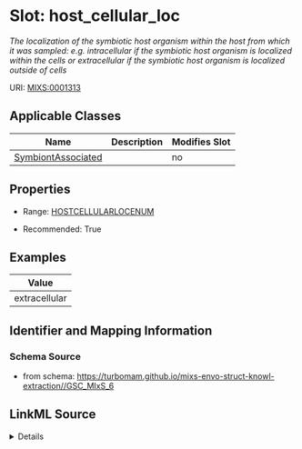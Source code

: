 # Slot: host_cellular_loc


_The localization of the symbiotic host organism within the host from which it was sampled: e.g. intracellular if the symbiotic host organism is localized within the cells or extracellular if the symbiotic host organism is localized outside of cells_



URI: [MIXS:0001313](https://w3id.org/mixs/0001313)



<!-- no inheritance hierarchy -->




## Applicable Classes

| Name | Description | Modifies Slot |
| --- | --- | --- |
[SymbiontAssociated](SymbiontAssociated.md) |  |  no  |







## Properties

* Range: [HOSTCELLULARLOCENUM](HOSTCELLULARLOCENUM.md)

* Recommended: True






## Examples

| Value |
| --- |
| extracellular |

## Identifier and Mapping Information







### Schema Source


* from schema: https://turbomam.github.io/mixs-envo-struct-knowl-extraction//GSC_MIxS_6




## LinkML Source

<details>
```yaml
name: host_cellular_loc
description: 'The localization of the symbiotic host organism within the host from
  which it was sampled: e.g. intracellular if the symbiotic host organism is localized
  within the cells or extracellular if the symbiotic host organism is localized outside
  of cells'
title: host cellular location
notes:
- host
- host.
- location
examples:
- value: extracellular
from_schema: https://turbomam.github.io/mixs-envo-struct-knowl-extraction//GSC_MIxS_6
rank: 1000
slot_uri: MIXS:0001313
alias: host_cellular_loc
domain_of:
- SymbiontAssociated
range: HOST_CELLULAR_LOC_ENUM
recommended: true

```
</details>